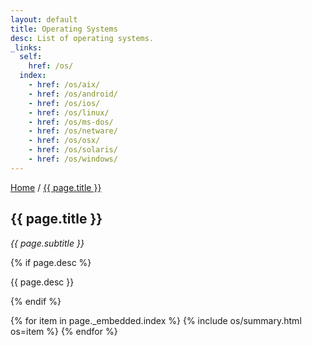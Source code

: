 ```yaml
---
layout: default
title: Operating Systems
desc: List of operating systems.
_links:
  self:
    href: /os/
  index:
    - href: /os/aix/
    - href: /os/android/
    - href: /os/ios/
    - href: /os/linux/
    - href: /os/ms-dos/
    - href: /os/netware/
    - href: /os/osx/
    - href: /os/solaris/
    - href: /os/windows/
---
```


<section>
  <a href="{{ site.url }}">Home</a> / <a href="{{ page.url }}">{{ page.title }}</a>
</section>

<section>
  <p><h1>{{ page.title }}</h1></p>
  <p><em>{{ page.subtitle }}</em></p>
  {% if page.desc %}
    <p>{{ page.desc }}</p>
  {% endif %}
</section>

{% for item in page._embedded.index %}
{% include os/summary.html os=item %}
{% endfor %}
